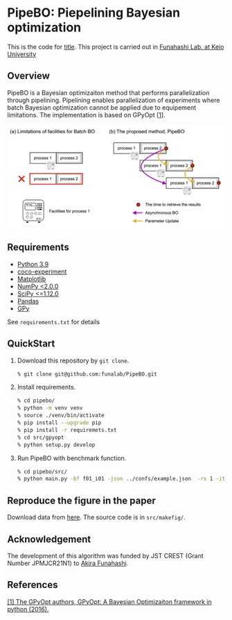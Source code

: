 # PipeBO: Piepelining Bayesian optimization

This is the code for [title]().
This project is carried out in [Funahashi Lab. at Keio University](https://fun.bio.keio.ac.jp/)

## Overview
PipeBO is a Bayesian optimizaiton method that performs parallelization through pipelining.
Pipelining enables parallelization of experiments where batch Bayesian optimization cannot be applied due to equipement limitations.
The implementation is based on GPyOpt [[1](#ref1)].

![overvew](images/overview.png)


## Requirements

- [Python 3.9](https://www.python.org/downloads/)
- [coco-experiment](https://pypi.org/project/coco-experiment/)
- [Matplotlib](https://matplotlib.org/)
- [NumPy <2.0.0](http://www.numpy.or)
- [SciPy <=1.12.0](http://www.scipy.org)
- [Pandas](https://pandas.pydata.org/)
- [GPy]()

See ```requirements.txt``` for details

## QuickStart

1. Download this repository by `git clone`.
    ```sh
    % git clone git@github.com:funalab/PipeBO.git
    ```
2. Install requirements.
    ```sh
    % cd pipebo/
    % python -m venv venv
    % source ./venv/bin/activate
    % pip install --upgrade pip
    % pip install -r requiremets.txt
    % cd src/gpyopt
    % python setup.py develop
    ```
3. Run PipeBO with benchmark function.
    ```sh
    % cd pipebo/src/
    % python main.py -bf f01_i01 -json ../confs/example.json  -rs 1 -iter 10
    ```

## Reproduce the figure in the paper
Download data from [here](https://drive.google.com/file/d/1FjqTohtbwMSv4bAEDmB9C5an3qre7jYw/view?usp=drive_link).
The source code is in `src/makefig/`.

## Acknowledgement
The development of this algorithm was funded by JST CREST (Grant Number JPMJCR21N1) to [Akira Funahashi](https://github.com/funasoul).

## References
<a id="ref1"></a>[[1] The GPyOpt authors, GPyOpt: A Bayesian Optimizaiton framework in python (2016).](https://github.com/SheffieldML/GPyOpt)